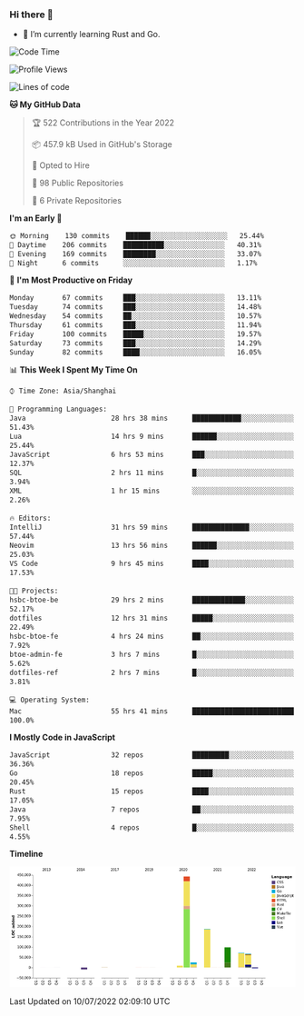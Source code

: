 ### Hi there 👋

- 🌱 I’m currently learning Rust and Go.

<!--START_SECTION:waka-->
![Code Time](http://img.shields.io/badge/Code%20Time-552%20hrs%2042%20mins-blue)

![Profile Views](http://img.shields.io/badge/Profile%20Views-0-blue)

![Lines of code](https://img.shields.io/badge/From%20Hello%20World%20I%27ve%20Written-895%20Thousand%20lines%20of%20code-blue)

**🐱 My GitHub Data** 

> 🏆 522 Contributions in the Year 2022
 > 
> 📦 457.9 kB Used in GitHub's Storage 
 > 
> 💼 Opted to Hire
 > 
> 📜 98 Public Repositories 
 > 
> 🔑 6 Private Repositories  
 > 
**I'm an Early 🐤** 

```text
🌞 Morning    130 commits    ██████░░░░░░░░░░░░░░░░░░░   25.44% 
🌆 Daytime    206 commits    ██████████░░░░░░░░░░░░░░░   40.31% 
🌃 Evening    169 commits    ████████░░░░░░░░░░░░░░░░░   33.07% 
🌙 Night      6 commits      ░░░░░░░░░░░░░░░░░░░░░░░░░   1.17%

```
📅 **I'm Most Productive on Friday** 

```text
Monday       67 commits     ███░░░░░░░░░░░░░░░░░░░░░░   13.11% 
Tuesday      74 commits     ███░░░░░░░░░░░░░░░░░░░░░░   14.48% 
Wednesday    54 commits     ██░░░░░░░░░░░░░░░░░░░░░░░   10.57% 
Thursday     61 commits     ███░░░░░░░░░░░░░░░░░░░░░░   11.94% 
Friday       100 commits    █████░░░░░░░░░░░░░░░░░░░░   19.57% 
Saturday     73 commits     ███░░░░░░░░░░░░░░░░░░░░░░   14.29% 
Sunday       82 commits     ████░░░░░░░░░░░░░░░░░░░░░   16.05%

```


📊 **This Week I Spent My Time On** 

```text
⌚︎ Time Zone: Asia/Shanghai

💬 Programming Languages: 
Java                     28 hrs 38 mins      ████████████░░░░░░░░░░░░░   51.43% 
Lua                      14 hrs 9 mins       ██████░░░░░░░░░░░░░░░░░░░   25.44% 
JavaScript               6 hrs 53 mins       ███░░░░░░░░░░░░░░░░░░░░░░   12.37% 
SQL                      2 hrs 11 mins       █░░░░░░░░░░░░░░░░░░░░░░░░   3.94% 
XML                      1 hr 15 mins        ░░░░░░░░░░░░░░░░░░░░░░░░░   2.26%

🔥 Editors: 
IntelliJ                 31 hrs 59 mins      ██████████████░░░░░░░░░░░   57.44% 
Neovim                   13 hrs 56 mins      ██████░░░░░░░░░░░░░░░░░░░   25.03% 
VS Code                  9 hrs 45 mins       ████░░░░░░░░░░░░░░░░░░░░░   17.53%

🐱‍💻 Projects: 
hsbc-btoe-be             29 hrs 2 mins       █████████████░░░░░░░░░░░░   52.17% 
dotfiles                 12 hrs 31 mins      █████░░░░░░░░░░░░░░░░░░░░   22.49% 
hsbc-btoe-fe             4 hrs 24 mins       ██░░░░░░░░░░░░░░░░░░░░░░░   7.92% 
btoe-admin-fe            3 hrs 7 mins        █░░░░░░░░░░░░░░░░░░░░░░░░   5.62% 
dotfiles-ref             2 hrs 7 mins        █░░░░░░░░░░░░░░░░░░░░░░░░   3.81%

💻 Operating System: 
Mac                      55 hrs 41 mins      █████████████████████████   100.0%

```

**I Mostly Code in JavaScript** 

```text
JavaScript               32 repos            █████████░░░░░░░░░░░░░░░░   36.36% 
Go                       18 repos            █████░░░░░░░░░░░░░░░░░░░░   20.45% 
Rust                     15 repos            ████░░░░░░░░░░░░░░░░░░░░░   17.05% 
Java                     7 repos             ██░░░░░░░░░░░░░░░░░░░░░░░   7.95% 
Shell                    4 repos             █░░░░░░░░░░░░░░░░░░░░░░░░   4.55%

```


**Timeline**

![Chart not found](https://raw.githubusercontent.com/elton/elton/main/charts/bar_graph.png) 


 Last Updated on 10/07/2022 02:09:10 UTC
<!--END_SECTION:waka-->

<!--
**elton/elton** is a ✨ _special_ ✨ repository because its `README.md` (this file) appears on your GitHub profile.

Here are some ideas to get you started:

- 🔭 I’m currently working on ...
- 🌱 I’m currently learning ...
- 👯 I’m looking to collaborate on ...
- 🤔 I’m looking for help with ...
- 💬 Ask me about ...
- 📫 How to reach me: ...
- 😄 Pronouns: ...
- ⚡ Fun fact: ...
-->
